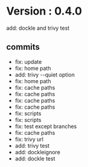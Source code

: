 # Version : 0.4.0

add: dockle and trivy test

## commits

* fix: update
* fix: home path
* add: trivy --quiet option
* fix: home path
* fix: cache paths
* fix: cache paths
* fix: cache paths
* fix: cache paths
* fix: scripts
* fix: scripts
* fix: test except branches
* fix: cache paths
* fix: trivy url
* add: trivy test
* add: dockleignore
* add: dockle test
